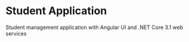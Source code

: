 # Student Application
Student management application with Angular UI and .NET Core 3.1 web services
